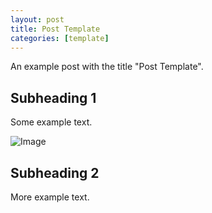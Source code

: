 ```yaml
---
layout: post
title: Post Template
categories: [template]
---
```


An example post with the title "Post Template".

## Subheading 1

Some example text.

![Image](https://i.postimg.cc/fW0TZctZ/chairs-ad.jpg)

## Subheading 2

More example text.
